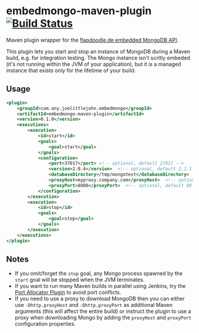 embedmongo-maven-plugin [![Build Status](https://secure.travis-ci.org/joelittlejohn/embedmongo-maven-plugin.png?branch=master)](http://travis-ci.org/joelittlejohn/embedmongo-maven-plugin)
=======================

Maven plugin wrapper for the [flapdoodle.de embedded MongoDB API](http://github.com/flapdoodle-oss/embedmongo.flapdoodle.de).

This plugin lets you start and stop an instance of MongoDB during a Maven build, e.g. for integration testing. The Mongo instance isn't scritly embeded (it's not running within the JVM of your application), but it _is_ a managed instance that exists only for the lifetime of your build.

Usage
-----

```xml
<plugin>
    <groupId>com.any.joelittlejohn.embedmongo</groupId>
    <artifactId>embedmongo-maven-plugin</artifactId>
    <version>0.1.0</version>
    <executions>
        <execution>
            <id>start</id>
            <goals>
                <goal>start</goal>
            </goals>
            <configuration>
                <port>37017</port> <!-- optional, default 27017 -->
                <version>2.0.4</version>  <!-- optional, default 2.1.1 -->
                <databaseDirectory>/tmp/mongotest</databaseDirectory>  <!-- optional, default is a new dir in java.io.tmpdir -->
                <proxyHost>myproxy.company.com</proxyHost>  <!-- optional, default is none -->
                <proxyPort>8080</proxyPort>  <!-- optional, default 80 -->
            </configuration>
        </execution>
        <execution>
            <id>stop</id>
            <goals>
                <goal>stop</goal>
            </goals>
        </execution>
    </executions>
</plugin>
```

Notes
-----

* If you omit/forget the `stop` goal, any Mongo process spawned by the `start` goal will be stopped when the JVM terminates.
* If you want to run many Maven builds in parallel using Jenkins, try the [Port Allocator Plugin](https://wiki.jenkins-ci.org/display/JENKINS/Port+Allocator+Plugin) to avoid port conflicts.
* If you need to use a proxy to download MongoDB then you can either use `-Dhttp.proxyHost` and `-Dhttp.proxyPort` as additional Maven arguments (this will affect the entire build) or instruct the plugin to use a proxy when downloading Mongo by adding the `proxyHost` and `proxyPort` configuration properties.
